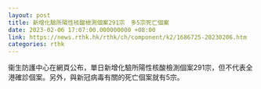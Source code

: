 ```yaml
---
layout: post
title: 新增化驗所陽性核酸檢測個案291宗　多5宗死亡個案
date: 2023-02-06 17:07:00.000000000 +08:00
link: https://news.rthk.hk/rthk/ch/component/k2/1686725-20230206.htm
categories: rthk
---
```


衞生防護中心在網頁公布，單日新增化驗所陽性核酸檢測個案291宗，但不代表全港確診個案。另外，與新冠病毒有關的死亡個案就有5宗。

